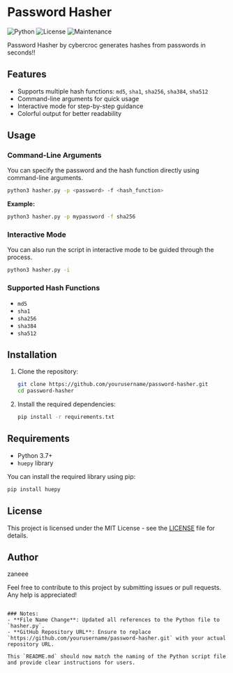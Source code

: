 # Password Hasher

![Python](https://img.shields.io/badge/python-v3.7%2B-blue)
![License](https://img.shields.io/badge/license-MIT-green)
![Maintenance](https://img.shields.io/badge/maintained-yes-brightgreen)

Password Hasher by cybercroc generates hashes from passwords in seconds!!

## Features

- Supports multiple hash functions: `md5`, `sha1`, `sha256`, `sha384`, `sha512`
- Command-line arguments for quick usage
- Interactive mode for step-by-step guidance
- Colorful output for better readability

## Usage

### Command-Line Arguments

You can specify the password and the hash function directly using command-line arguments.

```sh
python3 hasher.py -p <password> -f <hash_function>
```

**Example:**

```sh
python3 hasher.py -p mypassword -f sha256
```

### Interactive Mode

You can also run the script in interactive mode to be guided through the process.

```sh
python3 hasher.py -i
```

### Supported Hash Functions

- `md5`
- `sha1`
- `sha256`
- `sha384`
- `sha512`

## Installation

1. Clone the repository:

    ```sh
    git clone https://github.com/yourusername/password-hasher.git
    cd password-hasher
    ```

2. Install the required dependencies:

    ```sh
    pip install -r requirements.txt
    ```

## Requirements

- Python 3.7+
- `huepy` library

You can install the required library using pip:

```sh
pip install huepy
```

## License

This project is licensed under the MIT License - see the [LICENSE](LICENSE) file for details.

## Author

zaneee

Feel free to contribute to this project by submitting issues or pull requests. Any help is appreciated!
```

### Notes:
- **File Name Change**: Updated all references to the Python file to `hasher.py`.
- **GitHub Repository URL**: Ensure to replace `https://github.com/yourusername/password-hasher.git` with your actual repository URL.

This `README.md` should now match the naming of the Python script file and provide clear instructions for users.
